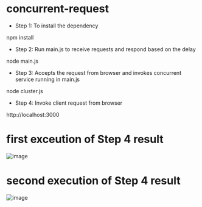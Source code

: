# concurrent-request

* Step 1: To install the dependency

npm install 

* Step 2: Run main.js to receive requests and respond based on the delay

node main.js

* Step 3: Accepts the request from browser and invokes concurrent service running in main.js

node cluster.js

* Step 4: Invoke client request from browser

http://localhost:3000

# first exceution of Step 4 result
![image](https://user-images.githubusercontent.com/2387801/146252284-4daff840-5ed4-4c71-ae79-fa1c5b577ad3.png)

# second execution of Step 4 result
![image](https://user-images.githubusercontent.com/2387801/146253059-52658088-2f00-4250-b175-3e140f0885a9.png)
